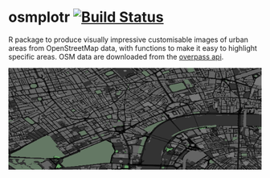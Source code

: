# osmplotr [![Build Status](https://travis-ci.org/mpadge/osmplotr.svg?branch=master)](https://travis-ci.org/mpadge/osmplotr)

R package to produce visually impressive customisable images of urban areas from
OpenStreetMap data, with functions to make it easy to highlight specific areas.
OSM data are downloaded from the [overpass api](http://overpass-api.de/). 

![example](/vignettes/map10.png)
